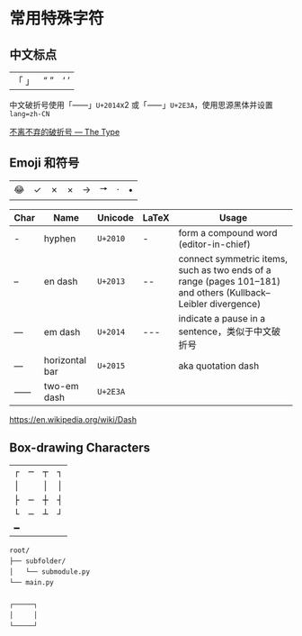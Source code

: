 # 常用特殊字符

## 中文标点

<table>
    <tbody>
        <tr>
            <td class="cn-font" lang="zh-CN">「 」</td>
            <td class="cn-font" lang="zh-CN">“ ”</td>
            <td class="cn-font" lang="zh-CN">‘ ’</td>
        </tr>
    </tbody>
</table>

中文破折号使用「<span class="cn-font" lang="zh-CN">——</span>」`U+2014`x2 或「<span class="cn-font" lang="zh-CN">⸺</span>」`U+2E3A`，使用思源黑体并设置 `lang=zh-CN`

[不离不弃的破折号 — The Type](https://www.thetype.com/2019/03/14918/)

## Emoji 和符号

<table>
    <tbody>
        <tr>
            <td>😂</td>
            <td>✓</td>
            <td>✗</td>
            <td title="U+00D7, multiplication sign">×</td>
            <td title="U+2192, rightwards arrow">→</td>
            <td title="U+1f816, rightwards arrow with equilateral arrowhead">🠖</td>
            <td title="middle dot">·</td>
            <td title="bullet">•</td>
        </tr>
    </tbody>
</table>

<table>
    <thead>
        <tr>
            <th>Char</th>
            <th>Name</th>
            <th>Unicode</th>
            <th>LaTeX</th>
            <th>Usage</th>
        </tr>
    </thead>
    <tbody>
        <tr>
            <td>-</td>
            <td>hyphen</td>
            <td><code>U+2010</code></td>
            <td>-</td>
            <td>form a compound word (editor-in-chief)</td>
        </tr>
        <tr>
            <td>–</td>
            <td>en dash</td>
            <td><code>U+2013</code></td>
            <td>--</td>
            <td>connect symmetric items, such as two ends of a range (pages 101–181) and others (Kullback–Leibler divergence)</td>
        </tr>
        <tr>
            <td>—</td>
            <td>em dash</td>
            <td><code>U+2014</code></td>
            <td>---</td>
            <td>indicate a pause in a sentence，类似于中文破折号</td>
        </tr>
        <tr>
            <td>―</td>
            <td>horizontal bar</td>
            <td><code>U+2015</code></td>
            <td></td>
            <td>aka quotation dash</td>
        </tr>
        <tr>
            <td>⸺</td>
            <td>two-em dash</td>
            <td><code>U+2E3A</code></td>
            <td></td>
            <td></td>
        </tr>
    </tbody>
</table>

<https://en.wikipedia.org/wiki/Dash>

## Box-drawing Characters

<table style="font-family: Consolas, monospace">
    <tbody>
        <tr>
            <td>┌</td>
            <td>─</td>
            <td>┬</td>
            <td>┐</td>
        </tr>
        <tr>
            <td>│</td>
            <td></td>
            <td>│</td>
            <td>│</td>
        </tr>
        <tr>
            <td>├</td>
            <td>─</td>
            <td>┼</td>
            <td>┤</td>
        </tr>
        <tr>
            <td>└</td>
            <td>─</td>
            <td>┴</td>
            <td>┘</td>
        </tr>
        <tr>
            <td>━</td>
        </tr>
    </tbody>
</table>

<pre style="line-height: 1.2rem"><code>root/
├── subfolder/
│   └── submodule.py
└── main.py

┌─────┐
│     │
└─────┘</code></pre>
